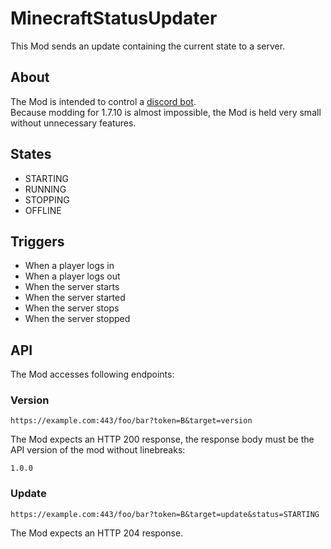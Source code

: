 # MinecraftStatusUpdater

This Mod sends an update containing the current state to a server.

## About

The Mod is intended to control a [discord bot](https://github.com/pr0LebenImHolz/MinecraftStatusBot).<br />
Because modding for 1.7.10 is almost impossible, the Mod is held very small without unnecessary features.

## States

- STARTING
- RUNNING
- STOPPING
- OFFLINE

## Triggers

- When a player logs in
- When a player logs out
- When the server starts
- When the server started
- When the server stops
- When the server stopped

## API

The Mod accesses following endpoints:

### Version

`https://example.com:443/foo/bar?token=B&target=version`

The Mod expects an HTTP 200 response, the response body must be the API version of the mod without linebreaks:

`1.0.0`

### Update

`https://example.com:443/foo/bar?token=B&target=update&status=STARTING`

The Mod expects an HTTP 204 response.
  